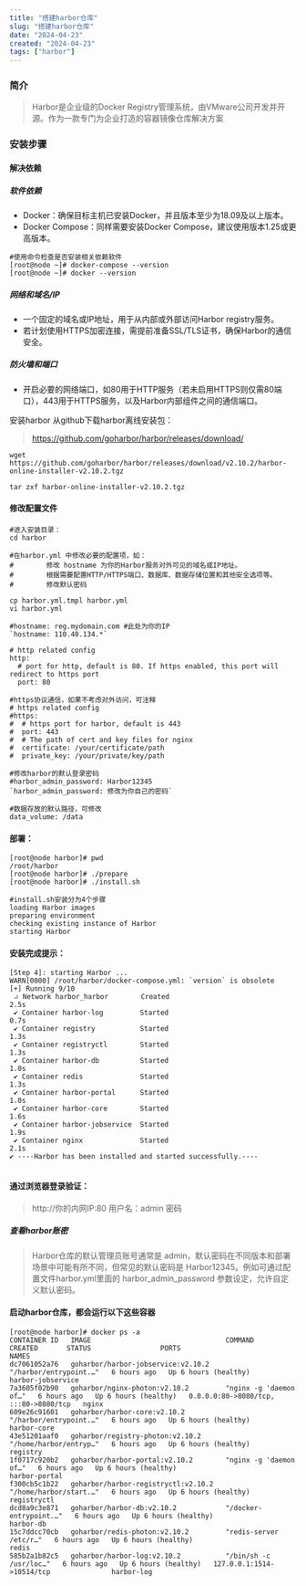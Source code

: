 ```yaml
---
title: "搭建harbor仓库"
slug: "搭建harbor仓库"
date: "2024-04-23"
created: "2024-04-23"
tags: ["harbor"]
---
```


### 简介
> Harbor是企业级的Docker Registry管理系统，由VMware公司开发并开源。作为一款专门为企业打造的容器镜像仓库解决方案


### 安装步骤
#### 解决依赖
##### 软件依赖
- Docker：确保目标主机已安装Docker，并且版本至少为18.09及以上版本。
- Docker Compose：同样需要安装Docker Compose，建议使用版本1.25或更高版本。
```
#使用命令检查是否安装相关依赖软件
[root@node ~]# docker-compose --version
[root@node ~]# docker --version

```
##### 网络和域名/IP
* 一个固定的域名或IP地址，用于从内部或外部访问Harbor registry服务。
* 若计划使用HTTPS加密连接，需提前准备SSL/TLS证书，确保Harbor的通信安全。

##### 防火墙和端口
- 开启必要的网络端口，如80用于HTTP服务（若未启用HTTPS则仅需80端口），443用于HTTPS服务，以及Harbor内部组件之间的通信端口。


安装harbor
从github下载harbor离线安装包：
> https://github.com/goharbor/harbor/releases/download/

```
wget https://github.com/goharbor/harbor/releases/download/v2.10.2/harbor-online-installer-v2.10.2.tgz

tar zxf harbor-online-installer-v2.10.2.tgz
```

#### 修改配置文件
```
#进入安装目录：
cd harbor

#在harbor.yml 中修改必要的配置项，如：
#        修改 hostname 为你的Harbor服务对外可见的域名或IP地址。
#        根据需要配置HTTP/HTTPS端口、数据库、数据存储位置和其他安全选项等。
#        修改默认密码

cp harbor.yml.tmpl harbor.yml
vi harbor.yml

#hostname: reg.mydomain.com #此处为你的IP
`hostname: 110.40.134.*`

# http related config
http:
  # port for http, default is 80. If https enabled, this port will redirect to https port
  port: 80

#https协议通信，如果不考虑对外访问，可注释
# https related config
#https:
#  # https port for harbor, default is 443
#  port: 443
#  # The path of cert and key files for nginx
#  certificate: /your/certificate/path
#  private_key: /your/private/key/path

#修改harbor的默认登录密码
#harbor_admin_password: Harbor12345
`harbor_admin_password: 修改为你自己的密码`

#数据存放的默认路径，可修改
data_volume: /data

```


#### 部署：
```
[root@node harbor]# pwd
/root/harbor
[root@node harbor]# ./prepare
[root@node harbor]# ./install.sh 

#install.sh安装分为4个步骤
loading Harbor images
preparing environment
checking existing instance of Harbor
starting Harbor

```
#### 安装完成提示：
```
[Step 4]: starting Harbor ...
WARN[0000] /root/harbor/docker-compose.yml: `version` is obsolete 
[+] Running 9/10
 ⠴ Network harbor_harbor        Created                                                2.5s 
 ✔ Container harbor-log         Started                                                0.7s 
 ✔ Container registry           Started                                                1.3s 
 ✔ Container registryctl        Started                                                1.3s 
 ✔ Container harbor-db          Started                                                1.0s 
 ✔ Container redis              Started                                                1.3s 
 ✔ Container harbor-portal      Started                                                1.0s 
 ✔ Container harbor-core        Started                                                1.6s 
 ✔ Container harbor-jobservice  Started                                                1.9s 
 ✔ Container nginx              Started                                                2.1s 
✔ ----Harbor has been installed and started successfully.----


```

#### 通过浏览器登录验证：
> http://你的内网IP:80
> 用户名：admin
> 密码
##### 查看harbor账密
> Harbor仓库的默认管理员账号通常是 admin，默认密码在不同版本和部署场景中可能有所不同，但常见的默认密码是 Harbor12345。例如可通过配置文件harbor.yml里面的 harbor_admin_password 参数设定，允许自定义默认密码。


#### 启动harbor仓库，都会运行以下这些容器
```
[root@node harbor]# docker ps -a
CONTAINER ID   IMAGE                                 COMMAND                  CREATED       STATUS                 PORTS                                   NAMES
dc7061052a76   goharbor/harbor-jobservice:v2.10.2    "/harbor/entrypoint.…"   6 hours ago   Up 6 hours (healthy)                                           harbor-jobservice
7a3605f02b90   goharbor/nginx-photon:v2.10.2         "nginx -g 'daemon of…"   6 hours ago   Up 6 hours (healthy)   0.0.0.0:80->8080/tcp, :::80->8080/tcp   nginx
609e26c91601   goharbor/harbor-core:v2.10.2          "/harbor/entrypoint.…"   6 hours ago   Up 6 hours (healthy)                                           harbor-core
43e51201aaf0   goharbor/registry-photon:v2.10.2      "/home/harbor/entryp…"   6 hours ago   Up 6 hours (healthy)                                           registry
1f0717c920b2   goharbor/harbor-portal:v2.10.2        "nginx -g 'daemon of…"   6 hours ago   Up 6 hours (healthy)                                           harbor-portal
f300cb5c1b22   goharbor/harbor-registryctl:v2.10.2   "/home/harbor/start.…"   6 hours ago   Up 6 hours (healthy)                                           registryctl
dcd8a9c3e871   goharbor/harbor-db:v2.10.2            "/docker-entrypoint.…"   6 hours ago   Up 6 hours (healthy)                                           harbor-db
15c7ddcc70cb   goharbor/redis-photon:v2.10.2         "redis-server /etc/r…"   6 hours ago   Up 6 hours (healthy)                                           redis
585b2a1b82c5   goharbor/harbor-log:v2.10.2           "/bin/sh -c /usr/loc…"   6 hours ago   Up 6 hours (healthy)   127.0.0.1:1514->10514/tcp               harbor-log



```


